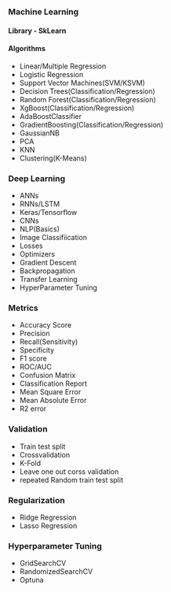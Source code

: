 ### Machine Learning

#### Library - SkLearn

#### Algorithms

* Linear/Multiple Regression
* Logistic Regression
* Support Vector Machines(SVM/KSVM)
* Decision Trees(Classification/Regression)
* Random Forest(Classification/Regression)
* XgBoost(Classification/Regression)
* AdaBoostClassifier
* GradientBoosting(Classification/Regression)
* GaussianNB
* PCA
* KNN
* Clustering(K-Means)

### Deep Learning
* ANNs
* RNNs/LSTM
* Keras/Tensorflow
* CNNs
* NLP(Basics)
* Image Classifiication
* Losses
* Optimizers
* Gradient Descent
* Backpropagation
* Transfer Learning
* HyperParameter Tuning

### Metrics

* Accuracy Score
* Precision
* Recall(Sensitivity)
* Specificity
* F1 score
* ROC/AUC
* Confusion Matrix
* Classification Report
* Mean Square Error 
* Mean Absolute Error 
* R2 error

### Validation
* Train test split
* Crossvalidation
* K-Fold
* Leave one out corss validation
* repeated Random train test split

### Regularization
* Ridge Regression
* Lasso Regression

### Hyperparameter Tuning 
* GridSearchCV
* RandomizedSearchCV
* Optuna
